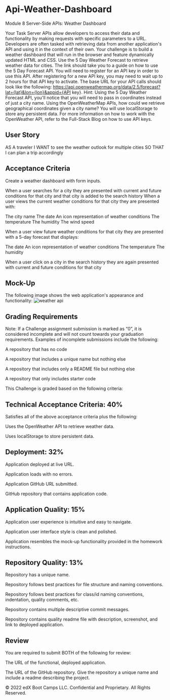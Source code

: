 # Api-Weather-Dashboard

Module 8 Server-Side APIs: Weather Dashboard

Your Task
Server APIs allow developers to access their data and functionality by making requests with specific parameters to a URL. Developers are often tasked with retrieving data from another application's API and using it in the context of their own. Your challenge is to build a weather dashboard that will run in the browser and feature dynamically updated HTML and CSS.
Use the 5 Day Weather Forecast to retrieve weather data for cities. The link should take you to a guide on how to use the 5 Day Forecast API. You will need to register for an API key in order to use this API. After registering for a new API key, you may need to wait up to 2 hours for that API key to activate.
The base URL for your API calls should look like the following: https://api.openweathermap.org/data/2.5/forecast?lat={lat}&lon={lon}&appid={API key}.
Hint: Using the 5 Day Weather Forecast API, you'll notice that you will need to pass in coordinates instead of just a city name. Using the OpenWeatherMap APIs, how could we retrieve geographical coordinates given a city name?
You will use localStorage to store any persistent data. For more information on how to work with the OpenWeather API, refer to the Full-Stack Blog on how to use API keys.

## User Story

AS A traveler
I WANT to see the weather outlook for multiple cities
SO THAT I can plan a trip accordingly



## Acceptance Criteria

Create a weather dashboard with form inputs.

When a user searches for a city they are presented with current and future conditions for that city and that city is added to the search history
When a user views the current weather conditions for that city they are presented with:

The city name
The date
An icon representation of weather conditions
The temperature
The humidity
The wind speed


When a user view future weather conditions for that city they are presented with a 5-day forecast that displays:

The date
An icon representation of weather conditions
The temperature
The humidity


When a user click on a city in the search history they are again presented with current and future conditions for that city




## Mock-Up
The following image shows the web application's appearance and functionality:
![weather api](https://user-images.githubusercontent.com/102771343/217261640-27a4cb4b-0cea-4a0c-8bec-e506bfd5c876.JPG)

## Grading Requirements

Note: If a Challenge assignment submission is marked as “0”, it is considered incomplete and will not count towards your graduation requirements. Examples of incomplete submissions include the following:


A repository that has no code


A repository that includes a unique name but nothing else


A repository that includes only a README file but nothing else


A repository that only includes starter code



This Challenge is graded based on the following criteria:

## Technical Acceptance Criteria: 40%


Satisfies all of the above acceptance criteria plus the following:


Uses the OpenWeather API to retrieve weather data.


Uses localStorage to store persistent data.





## Deployment: 32%


Application deployed at live URL.


Application loads with no errors.


Application GitHub URL submitted.


GitHub repository that contains application code.



## Application Quality: 15%


Application user experience is intuitive and easy to navigate.


Application user interface style is clean and polished.


Application resembles the mock-up functionality provided in the homework instructions.



## Repository Quality: 13%


Repository has a unique name.


Repository follows best practices for file structure and naming conventions.


Repository follows best practices for class/id naming conventions, indentation, quality comments, etc.


Repository contains multiple descriptive commit messages.


Repository contains quality readme file with description, screenshot, and link to deployed application.



## Review
You are required to submit BOTH of the following for review:


The URL of the functional, deployed application.


The URL of the GitHub repository. Give the repository a unique name and include a readme describing the project.



© 2022 edX Boot Camps LLC. Confidential and Proprietary. All Rights Reserved.